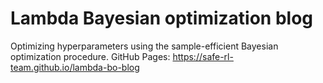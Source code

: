 # Lambda Bayesian optimization blog

Optimizing hyperparameters using the sample-efficient Bayesian optimization procedure.
GitHub Pages: https://safe-rl-team.github.io/lambda-bo-blog
